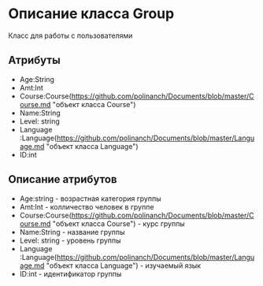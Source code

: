 # Описание класса Group
Класс для работы с пользователями

## Атрибуты

* Age:String
* Amt:Int
* Course:Course(https://github.com/polinanch/Documents/blob/master/Course.md "объект класса Course")
* Name:String
* Level: string
* Language :Language(https://github.com/polinanch/Documents/blob/master/Language.md "объект класса Language") 
* ID:int

## Описание атрибутов

* Age:string - возрастная категория группы
* Amt:Int - колличество человек в группе
* Course:Course(https://github.com/polinanch/Documents/blob/master/Course.md "объект класса Course") - курс группы
* Name:String - название группы
* Level: string - уровень группы
* Language :Language(https://github.com/polinanch/Documents/blob/master/Language.md "объект класса Language") - изучаемый язык
* ID:int - идентификатор группы